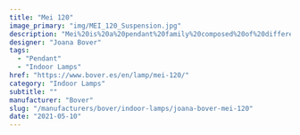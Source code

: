 ```yaml
---
title: "Mei 120"
image_primary: "img/MEI_120_Suspension.jpg"
description: "Mei%20is%20a%20pendant%20family%20composed%20of%20different%20shapes%20and%20lines%20but%20with%20a%20common%20denominator%3A%20the%20ribbon.%20The%20ribbon%20shades%20are%20entirely%20made%20in%20BOVER%2C%20starting%20with%20the%20frames%20welding%20to%20the%20ribbon%20process%20itself.%20This%20allows%20us%20to%20totally%20control%20the%20product%20quality%2C%20custom%20process%20and%20delivery%20terms.%20The%20Mei%20lamps%20are%20great%20for%20environments%20where%20a%20warm%20light%20is%20required.%20They%20mostly%20have%20a%20wide%20diameter%2C%20offering%20as%20a%20result%20a%20good%20direct%20light.%20Discrete%20and%20decorative%20since%20its%20mechanical%20structure%20is%20hidden%20inside%20the%20lamp%2C%20as%20if%20they%20were%20in%20a%20second%20place.%20Lamps%20are%20held%20by%20thin%20tensor%20wires%20that%20enhance%20its%20lightness.%20With%20Mei%20collection%20we%20have%20developed%20tailor-made%20lamps%20with%20important%20dimensions%2C%20and%20we%20have%20been%20able%20to%20make%20a%20quality%20packaging%20to%20ensure%20the%20shipment%20worldwide.%0A%0A"
designer: "Joana Bover"
tags: 
  - "Pendant"
  - "Indoor Lamps"
href: "https://www.bover.es/en/lamp/mei-120/"
category: "Indoor Lamps"
subtitle: ""
manufacturer: "Bover"
slug: "/manufacturers/bover/indoor-lamps/joana-bover-mei-120"
date: "2021-05-10"
---
```

